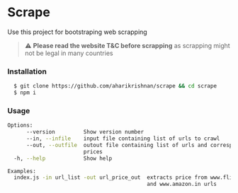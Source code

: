 # Scrape

Use this project for bootstraping web scrapping

> :warning: **Please read the website T&C before scrapping** as scrapping might not be legal in many countries


### Installation

```bash
  $ git clone https://github.com/aharikrishnan/scrape && cd scrape
  $ npm i
```


### Usage

```bash
Options:
      --version         Show version number                            [boolean]
      --in, --infile    input file containing list of urls to crawl
      --out, --outfile  outout file containing list of urls and corresponding
                        prices
  -h, --help            Show help                                      [boolean]

Examples:
  index.js -in url_list -out url_price_out  extracts price from www.flipkart.com
                                            and www.amazon.in urls
```
